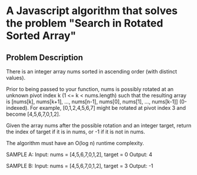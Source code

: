 # A Javascript algorithm that solves the problem "Search in Rotated Sorted Array"
## Problem Description
There is an integer array nums sorted in ascending order (with distinct values).

Prior to being passed to your function, nums is possibly rotated at an unknown pivot index k (1 <= k < nums.length) such that the resulting array is [nums[k], nums[k+1], ..., nums[n-1], nums[0], nums[1], ..., nums[k-1]] (0-indexed). For example, [0,1,2,4,5,6,7] might be rotated at pivot index 3 and become [4,5,6,7,0,1,2].

Given the array nums after the possible rotation and an integer target, return the index of target if it is in nums, or -1 if it is not in nums.

The algorithm must have an O(log n) runtime complexity.

SAMPLE A:
Input: nums = [4,5,6,7,0,1,2], target = 0
Output: 4

SAMPLE B:
Input: nums = [4,5,6,7,0,1,2], target = 3
Output: -1
